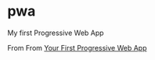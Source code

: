 # pwa

My first Progressive Web App

From From [Your First Progressive Web App](https://codelabs.developers.google.com/codelabs/your-first-pwapp/)
